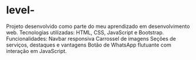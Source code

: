 # level-
Projeto desenvolvido como parte do meu aprendizado em desenvolvimento web.  Tecnologias utilizadas: HTML, CSS, JavaScript e Bootstrap.  Funcionalidades:  Navbar responsiva  Carrossel de imagens  Seções de serviços, destaques e vantagens  Botão de WhatsApp flutuante com interação em JavaScript.
